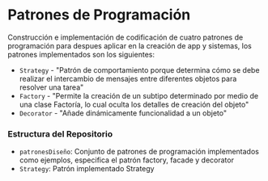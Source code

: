 # Patrones de Programación
Construcción e implementación de codificación de cuatro patrones de programación para despues aplicar en la creación de app y sistemas, los patrones implementados son los siguientes:

- `Strategy` - "Patrón de comportamiento porque determina cómo se debe realizar el intercambio de mensajes entre diferentes objetos para resolver una tarea"
- `Factory` - "Permite la creación de un subtipo determinado por medio de una clase Factoría, lo cual oculta los detalles de creación del objeto"
- `Decorator` - "Añade dinámicamente funcionalidad a un objeto"

### Estructura del Repositorio

- `patronesDiseño`: Conjunto de patrones de programación implementados como ejemplos, especifica el patrón factory, facade y decorator
- `Strategy`: Patrón implementado Strategy


